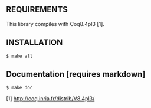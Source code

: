 
## REQUIREMENTS

This library compiles with Coq8.4pl3 [1].


## INSTALLATION

```
$ make all
```
## Documentation [requires markdown]
```
$ make doc
```

[1] http://coq.inria.fr/distrib/V8.4pl3/
